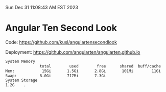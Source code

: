 Sun Dec 31 11:08:43 AM EST 2023

# Angular Ten Second Look

Code: https://github.com/kusl/angulartensecondlook

Deployment: https://github.com/angularten/angularten.github.io

```bash
System Memory
               total        used        free      shared  buff/cache   available
Mem:            15Gi       1.5Gi       2.8Gi       101Mi        11Gi        13Gi
Swap:          8.0Gi       717Mi       7.3Gi
System Storage
1.2G	.
